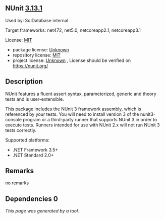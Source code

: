 NUnit [3.13.1](https://www.nuget.org/packages/NUnit/3.13.1)
--------------------

Used by: SqlDatabase internal

Target frameworks: net472, net5.0, netcoreapp2.1, netcoreapp3.1

License: [MIT](../../../../licenses/mit) 

- package license: [Unknown]() 
- repository license: [MIT](https://github.com/nunit/nunit) 
- project license: [Unknown](https://nunit.org/) , License should be verified on https://nunit.org/

Description
-----------
NUnit features a fluent assert syntax, parameterized, generic and theory tests and is user-extensible.

This package includes the NUnit 3 framework assembly, which is referenced by your tests. You will need to install version 3 of the nunit3-console program or a third-party runner that supports NUnit 3 in order to execute tests. Runners intended for use with NUnit 2.x will not run NUnit 3 tests correctly.

Supported platforms:
- .NET Framework 3.5+
- .NET Standard 2.0+

Remarks
-----------
no remarks


Dependencies 0
-----------


*This page was generated by a tool.*